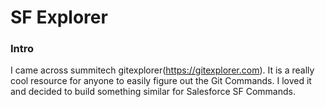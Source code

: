 # SF Explorer

### Intro
I came across summitech gitexplorer(https://gitexplorer.com). It is a really cool resource for anyone to easily figure out the Git Commands. I loved it and decided to build something similar for Salesforce SF Commands.

